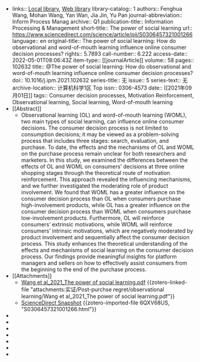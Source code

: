 - links:: [Local library](zotero://select/library/items/K8QQ6MBZ), [Web library](https://www.zotero.org/users/7215072/items/K8QQ6MBZ)
  library-catalog:: 1
  authors:: Fenghua Wang, Mohan Wang, Yan Wan, Jia Jin, Yu Pan
  journal-abbreviation:: Inform Process Manag
  archive:: Q1
  publication-title:: Information Processing & Management
  short-title:: The power of social learning
  url:: https://www.sciencedirect.com/science/article/pii/S0306457321001266
  language:: en
  original-title:: The power of social learning: How do observational and word-of-mouth learning influence online consumer decision processes?
  rights:: 5.7893
  call-number:: 6.222
  access-date:: 2022-05-01T08:06:43Z
  item-type:: [[journalArticle]]
  volume:: 58
  pages:: 102632
  title:: @The power of social learning: How do observational and word-of-mouth learning influence online consumer decision processes?
  doi:: 10.1016/j.ipm.2021.102632
  series-title:: 无
  issue:: 5
  series-text:: 无
  archive-location:: 计算机科学1区 Top
  issn:: 0306-4573
  date:: [[2021年09月01日]]
  tags:: Consumer decision processes, Motivation Reinforcement, Observational learning, Social learning, Word-of-mouth learning
- [[Abstract]]
	- Observational learning (OL) and word-of-mouth learning (WOML), two main types of social learning, can influence online consumer decisions. The consumer decision process is not limited to consumption decisions; it may be viewed as a problem-solving process that includes three stages: search, evaluation, and purchase. To date, the effects and the mechanisms of OL and WOML on the purchase process remain unclear for both researchers and marketers. In this study, we examined the differences between the effects of OL and WOML on consumers’ decisions at three online shopping stages through the theoretical route of motivation reinforcement. This approach revealed the influencing mechanisms, and we further investigated the moderating role of product involvement. We found that WOML has a greater influence on the consumer decision process than OL when consumers purchase high-involvement products, while OL has a greater influence on the consumer decision process than WOML when consumers purchase low-involvement products. Furthermore, OL will reinforce consumers’ extrinsic motivations, while WOML will reinforce consumers’ intrinsic motivations, which are negatively moderated by product involvement and sequentially affect the consumer decision process. This study enhances the theoretical understanding of the effects and mechanisms of social learning on the consumer decision process. Our findings provide meaningful insights for platform managers and sellers on how to effectively assist consumers from the beginning to the end of the purchase process.
- [[Attachments]]
	- [Wang et al_2021_The power of social learning.pdf](zotero://select/library/items/DKJAYAXD) {{zotero-linked-file "attachments:实证/Post-purchse regret/observational learning/Wang et al_2021_The power of social learning.pdf"}}
	- [ScienceDirect Snapshot](https://www.sciencedirect.com/science/article/pii/S0306457321001266) {{zotero-imported-file 6QXV68US, "S0306457321001266.html"}}
-
-
-
-
-
-
-